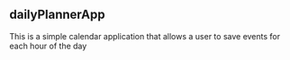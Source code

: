 ## dailyPlannerApp
This is a simple calendar application that allows a user to save events for each hour of the day 
